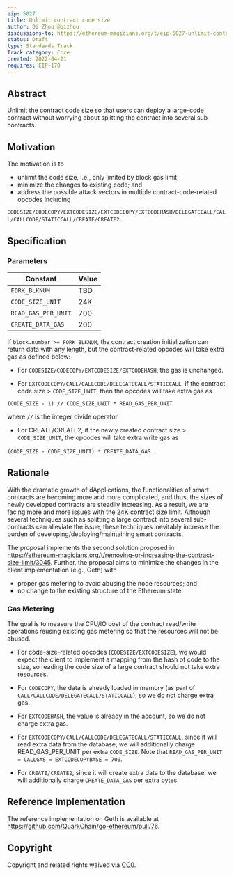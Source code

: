 ```yaml
---
eip: 5027
title: Unlimit contract code size
author: Qi Zhou @qizhou
discussions-to: https://ethereum-magicians.org/t/eip-5027-unlimit-contract-code-size/9010
status: Draft
type: Standards Track
Track category: Core
created: 2022-04-21
requires: EIP-170
---
```



## Abstract

Unlimit the contract code size so that users can deploy a large-code contract without worrying about splitting the contract into several sub-contracts.


## Motivation

The motivation is to
- unlimit the code size, i.e., only limited by block gas limit;
- minimize the changes to existing code; and
- address the possible attack vectors in multiple contract-code-related opcodes including

`CODESIZE/CODECOPY/EXTCODESIZE/EXTCODECOPY/EXTCODEHASH/DELEGATECALL/CALL/CALLCODE/STATICCALL/CREATE/CREATE2`.

## Specification

### Parameters

| Constant                  | Value            |
| ------------------------- | ---------------- |
| `FORK_BLKNUM`             | TBD              |
| `CODE_SIZE_UNIT`          | 24K              |
| `READ_GAS_PER_UNIT`       | 700              |
| `CREATE_DATA_GAS`         | 200              |

If `block.number >= FORK_BLKNUM`, the contract creation initialization can return data with any length, but the contract-related opcodes will take extra gas as defined below:

- For `CODESIZE/CODECOPY/EXTCODESIZE/EXTCODEHASH`, the gas is unchanged.

- For `EXTCODECOPY/CALL/CALLCODE/DELEGATECALL/STATICCALL`, if the contract code size > `CODE_SIZE_UNIT`, then the opcodes will take extra gas as

```
(CODE_SIZE - 1) // CODE_SIZE_UNIT * READ_GAS_PER_UNIT
```

where `//` is the integer divide operator.

- For CREATE/CREATE2, if the newly created contract size > `CODE_SIZE_UNIT`, the opcodes will take extra write gas as

`(CODE_SIZE - CODE_SIZE_UNIT) * CREATE_DATA_GAS`.

## Rationale

With the dramatic growth of dApplications, the functionalities of smart contracts are becoming more and more complicated, and thus, the sizes of newly developed contracts are steadily increasing.  As a result, we are facing more and more issues with the 24K contract size limit.  Although several techniques such as splitting a large contract into several sub-contracts can alleviate the issue, these techniques inevitably increase the burden of developing/deploying/maintaining smart contracts.

The proposal implements the second solution proposed in https://ethereum-magicians.org/t/removing-or-increasing-the-contract-size-limit/3045.  Further, the proposal aims to minimize the changes in the client implementation (e.g., Geth) with
- proper gas metering to avoid abusing the node resources; and
- no change to the existing structure of the Ethereum state.

### Gas Metering
The goal is to measure the CPU/IO cost of the contract read/write operations reusing existing gas metering so that the resources will not be abused.

- For code-size-related opcodes (`CODESIZE/EXTCODESIZE`), we would expect the client to implement a mapping from the hash of code to the size, so reading the code size of a large contract should not take extra resources.

- For `CODECOPY`, the data is already loaded in memory (as part of `CALL/CALLCODE/DELEGATECALL/STATICCALL`), so we do not charge extra gas.

- For `EXTCODEHASH`, the value is already in the account, so we do not charge extra gas.

- For `EXTCODECOPY/CALL/CALLCODE/DELEGATECALL/STATICCALL`, since it will read extra data from the database, we will additionally charge READ_GAS_PER_UNIT per extra `CODE_SIZE`. Note that `READ_GAS_PER_UNIT = CALLGAS = EXTCODECOPYBASE = 700`.

- For `CREATE/CREATE2`, since it will create extra data to the database, we will additionally charge `CREATE_DATA_GAS` per extra bytes.

## Reference Implementation

The reference implementation on Geth is available at https://github.com/QuarkChain/go-ethereum/pull/76.

## Copyright

Copyright and related rights waived via [CC0](https://creativecommons.org/publicdomain/zero/1.0/).


